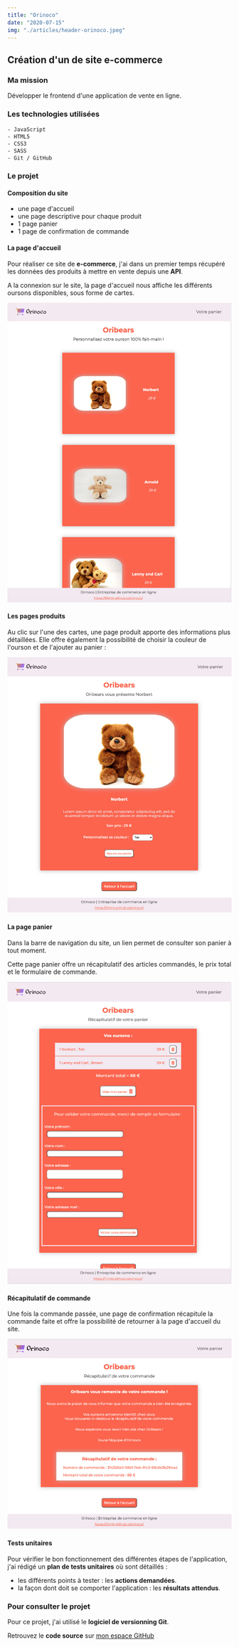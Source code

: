 ```yaml
---
title: "Orinoco"
date: "2020-07-15"
img: "./articles/header-orinoco.jpeg"
---
```


## Création d'un de site e-commerce

### Ma mission

Développer le frontend d'une application de vente en ligne.

### Les technologies utilisées

    - JavaScript
    - HTML5
    - CSS3
    - SASS
    - Git / GitHub

### Le projet

#### Composition du site

- une page d'accueil
- une page descriptive pour chaque produit
- 1 page panier
- 1 page de confirmation de commande

#### La page d'accueil

Pour réaliser ce site de **e-commerce**, j'ai dans un premier temps récupéré les données des produits à mettre en vente depuis une **API**.

A la connexion sur le site, la page d'accueil nous affiche les différents oursons disponibles, sous forme de cartes.

![Page d'accueil](./img-orinoco/accueil-orinoco.jpeg)

#### Les pages produits

Au clic sur l'une des cartes, une page produit apporte des informations plus détaillées. Elle offre également la possibilité de choisir la couleur de l'ourson et de l'ajouter au panier :

![Page produit](./img-orinoco/page-produit-orinoco.jpeg)

#### La page panier

Dans la barre de navigation du site, un lien permet de consulter son panier à tout moment.

Cette page panier offre un récapitulatif des articles commandés, le prix total et le formulaire de commande.

![Page panier](./img-orinoco/panier-orinoco.jpeg)

#### Récapitulatif de commande

Une fois la commande passée, une page de confirmation récapitule la commande faite et offre la possibilité de retourner à la page d'accueil du site.

![Page de confirmation](./img-orinoco/confirmation-orinoco.jpeg)

#### Tests unitaires

Pour vérifier le bon fonctionnement des différentes étapes de l'application, j'ai rédigé un **plan de tests unitaires** où sont détaillés :

- les différents points à tester : les **actions demandées**.
- la façon dont doit se comporter l'application : les **résultats attendus**.

### Pour consulter le projet

Pour ce projet, j'ai utilisé le **logiciel de versionning Git**.

Retrouvez le **code source** sur [mon espace GitHub](https://github.com/Lilimly/orinoco "Code source du site Orinoco")
